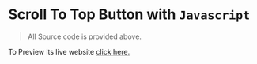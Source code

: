 # Scroll To Top Button with ```Javascript```

>All Source code is provided above.

To Preview its live website [click here.](https://gaurava722.github.io/go-to-top/)

